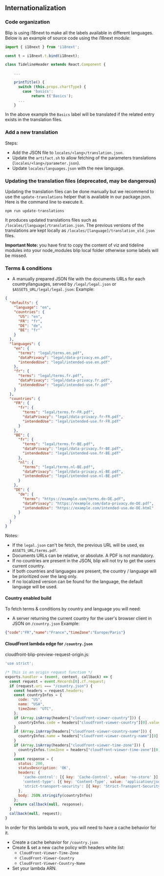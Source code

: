 ## Internationalization

### Code organization

Blip is using i18next to make all the labels available in different languages. Below is an example of source code using the i18next module:

```js
import { i18next } from 'i18next';

const t = i18next.t.bind(i18next);

class TidelineHeader extends React.Component {

    ...

    printTitle() {
      switch (this.props.chartType) {
        case 'basics':
            return t('Basics');
      ... 
    }

```
In the above example the `Basics` label will be translated if the related entry exists in the translation files.

### Add a new translation

Steps:
- Add the JSON file to `locales/<lang>/translation.json`.
- Update the `artifact.sh` to allow fetching of the parameters translations (`locales/<lang>/parameter.json`).
- Update `locales/languages.json` with the new language.

### Updating the translation files (deprecated, may be dangerous)

Updating the translation files can be done manually but we recommend to use the `update-translations` helper that is available in our package.json. Here is the command line to execute it. 

```
npm run update-translations
```

It produces updated translations files such as `/locales/[language]/translation.json`. The previous versions of the translations are kept locally as `/locales/[language]/translation_old.json` files.

__Important Note:__ you have first to copy the content of viz and tideline modules into your node_modules blip local folder otherwise some labels will be missed. 

### Terms & conditions

- A manually prepared JSON file with the documents URLs for each country/languages, served by `/legal/legal.json` or `$ASSETS_URL/legal/legal.json`:
Example:
```json
{
  "defaults": {
    "language": "en",
    "countries": {
      "US": "en",
      "FR": "fr",
      "DE": "de",
      "BE": "fr"
    }
  },
  "languages": {
    "en": {
      "terms": "legal/terms.en.pdf",
      "dataPrivacy": "legal/data-privacy.en.pdf",
      "intendedUse": "legal/intended-use.en.pdf"
    },
    "fr": {
      "terms": "legal/terms.fr.pdf",
      "dataPrivacy": "legal/data-privacy.fr.pdf",
      "intendedUse": "legal/intended-use.fr.pdf"
    }
  },
  "countries": {
    "FR": {
      "fr": {
        "terms": "legal/terms.fr-FR.pdf",
        "dataPrivacy": "legal/data-privacy.fr-FR.pdf",
        "intendedUse": "legal/intended-use.fr-FR.pdf"
      }
    },
    "BE": {
      "fr": {
        "terms": "legal/terms.fr-BE.pdf",
        "dataPrivacy": "legal/data-privacy.fr-BE.pdf",
        "intendedUse": "legal/intended-use.fr-BE.pdf"
      },
      "nl": {
        "terms": "legal/terms.nl-BE.pdf",
        "dataPrivacy": "legal/data-privacy.nl-BE.pdf",
        "intendedUse": "legal/intended-use.nl-BE.pdf"
      }
    },
    "DE": {
      "de": {
        "terms": "https://example.com/terms.de-DE.pdf",
        "dataPrivacy": "https://example.com/data-privacy.de-DE.pdf",
        "intendedUse": "https://example.com/intended-use.de-DE.html"
      }
    }
  }
}
```

Notes:
- If the `legal.json` can't be fetch, the previous URL will be used, ex `ASSETS_URL/terms.pdf`.
- Documents URLs can be relative, or absolute. A PDF is not mandatory.
- If no countries are present in the JSON, blip will not try to get the users current country.
- If both countries and languages are present, the country / language will be prioritized over the lang only.
- If no localized version can be found for the language, the default language will be used.

#### Country enabled build

To fetch terms & conditions by country and language you will need:
- A server returning the current country for the user's browser client in JSON on `/country.json`
Example:
```json
{"code":"FR","name":"France","timeZone":"Europe/Paris"}
```

#### CloudFront lambda edge for `/country.json`

cloudfront-blip-preview-request-origin.js:
```js
'use strict';

/* This is an origin request function */
exports.handler = (event, context, callback) => {
  const request = event.Records[0].cf.request;
  if (request.uri === "/country.json") {
    const headers = request.headers;
    const countryInfos = {
      code: "US",
      name: "USA",
      timeZone: "UTC",
    };
    if (Array.isArray(headers["cloudfront-viewer-country"])) {
      countryInfos.code = headers["cloudfront-viewer-country"][0].value;
    }
    if (Array.isArray(headers["cloudfront-viewer-country-name"])) {
      countryInfos.name = headers["cloudfront-viewer-country-name"][0].value;
    }
    if (Array.isArray(headers["cloudfront-viewer-time-zone"])) {
      countryInfos.timeZone = headers["cloudfront-viewer-time-zone"][0].value;
    }
    const response = {
      status: 200,
      statusDescription: 'OK',
      headers: {
        'cache-control': [{ key: 'Cache-Control', value: 'no-store' }],
        'content-type': [{ key: 'Content-Type', value: 'application/json; charset=utf-8' }],
        'strict-transport-security': [{ key: 'Strict-Transport-Security', value: 'max-age=31536000; includeSubDomains' }],
      },
      body: JSON.stringify(countryInfos)
    };
    return callback(null, response);
  }
  callback(null, request);
}
```

In order for this lambda to work, you will need to have a cache behavior for it.
- Create a cache behavior for `/country.json`
- Create & set a new cache policy with headers white list:
  * `CloudFront-Viewer-Time-Zone`
  * `CloudFront-Viewer-Country`
  * `CloudFront-Viewer-Country-Name`
- Set your lambda ARN.
